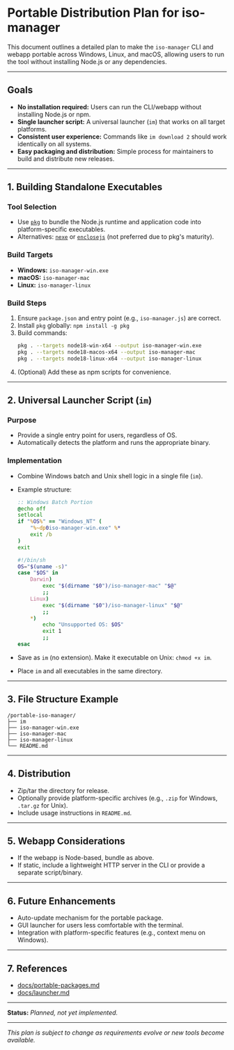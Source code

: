 # Portable Distribution Plan for iso-manager

This document outlines a detailed plan to make the `iso-manager` CLI and webapp portable across Windows, Linux, and macOS, allowing users to run the tool without installing Node.js or any dependencies.

---

## Goals
- **No installation required:** Users can run the CLI/webapp without installing Node.js or npm.
- **Single launcher script:** A universal launcher (`im`) that works on all target platforms.
- **Consistent user experience:** Commands like `im download 2` should work identically on all systems.
- **Easy packaging and distribution:** Simple process for maintainers to build and distribute new releases.

---

## 1. Building Standalone Executables

### Tool Selection
- Use [`pkg`](https://github.com/vercel/pkg) to bundle the Node.js runtime and application code into platform-specific executables.
- Alternatives: [`nexe`](https://github.com/nexe/nexe) or [`enclosejs`](https://github.com/igorklopov/enclosejs) (not preferred due to pkg's maturity).

### Build Targets
- **Windows:** `iso-manager-win.exe`
- **macOS:** `iso-manager-mac`
- **Linux:** `iso-manager-linux`

### Build Steps
1. Ensure `package.json` and entry point (e.g., `iso-manager.js`) are correct.
2. Install `pkg` globally: `npm install -g pkg`
3. Build commands:
   ```bash
   pkg . --targets node18-win-x64 --output iso-manager-win.exe
   pkg . --targets node18-macos-x64 --output iso-manager-mac
   pkg . --targets node18-linux-x64 --output iso-manager-linux
   ```
4. (Optional) Add these as npm scripts for convenience.

---

## 2. Universal Launcher Script (`im`)

### Purpose
- Provide a single entry point for users, regardless of OS.
- Automatically detects the platform and runs the appropriate binary.

### Implementation
- Combine Windows batch and Unix shell logic in a single file (`im`).
- Example structure:

  ```bat
  :: Windows Batch Portion
  @echo off
  setlocal
  if "%OS%" == "Windows_NT" (
      "%~dp0iso-manager-win.exe" %*
      exit /b
  )
  exit
  ```
  ```sh
  #!/bin/sh
  OS="$(uname -s)"
  case "$OS" in
      Darwin)
          exec "$(dirname "$0")/iso-manager-mac" "$@"
          ;;
      Linux)
          exec "$(dirname "$0")/iso-manager-linux" "$@"
          ;;
      *)
          echo "Unsupported OS: $OS"
          exit 1
          ;;
  esac
  ```
- Save as `im` (no extension). Make it executable on Unix: `chmod +x im`.
- Place `im` and all executables in the same directory.

---

## 3. File Structure Example

```
/portable-iso-manager/
├── im
├── iso-manager-win.exe
├── iso-manager-mac
├── iso-manager-linux
└── README.md
```

---

## 4. Distribution
- Zip/tar the directory for release.
- Optionally provide platform-specific archives (e.g., `.zip` for Windows, `.tar.gz` for Unix).
- Include usage instructions in `README.md`.

---

## 5. Webapp Considerations
- If the webapp is Node-based, bundle as above.
- If static, include a lightweight HTTP server in the CLI or provide a separate script/binary.

---

## 6. Future Enhancements
- Auto-update mechanism for the portable package.
- GUI launcher for users less comfortable with the terminal.
- Integration with platform-specific features (e.g., context menu on Windows).

---

## 7. References
- [docs/portable-packages.md](./portable-packages.md)
- [docs/launcher.md](./launcher.md)

---

**Status:** _Planned, not yet implemented._

---

*This plan is subject to change as requirements evolve or new tools become available.*
